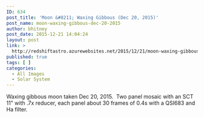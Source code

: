 ```yaml
---
ID: 634
post_title: 'Moon &#8211; Waxing Gibbous (Dec 20, 2015)'
post_name: moon-waxing-gibbous-dec-20-2015
author: bhitney
post_date: 2015-12-21 14:04:24
layout: post
link: >
  http://redshiftastro.azurewebsites.net/2015/12/21/moon-waxing-gibbous-dec-20-2015/
published: true
tags: [ ]
categories:
  - All Images
  - Solar System
---
```

Waxing gibbous moon taken Dec 20, 2015.  Two panel mosaic with an SCT 11" with .7x reducer, each panel about 30 frames of 0.4s with a QSI683 and Ha filter.